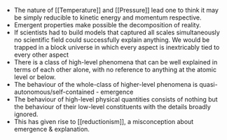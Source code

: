- The nature of  [[Temperature]] and [[Pressure]] lead one to think it may be simply reducible to kinetic energy and momentum respective. 
- Emergent properties make possible the decomposition of reality. 
- If scientists had to build models that captured all scales simultaneously no scientific field could successfully explain anything. We would be trapped in a block universe in which every aspect is inextricably tied to every other aspect
- There is a class of high-level phenomena that can be well explained in terms of each other alone, with no reference to anything at the atomic level or below. 
- The behaviour of the whole-class of higher-level phenomena is quasi-autonomous/self-contained - emergence
- The behaviour of high-level physical quantities consists of nothing but the behaviour of their low-level constituents with the details broadly ignored. 
- This has given rise to [[reductionism]], a misconception about emergence & explanation. 

